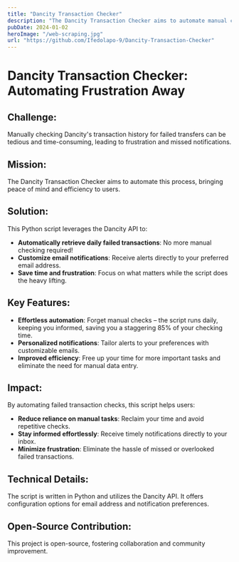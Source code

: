 ```yaml
---
title: "Dancity Transaction Checker"
description: "The Dancity Transaction Checker aims to automate manual checking of transaction history for failed transfers"
pubDate: 2024-01-02
heroImage: "/web-scraping.jpg"
url: "https://github.com/Ifedolapo-9/Dancity-Transaction-Checker"
---
```



# Dancity Transaction Checker: Automating Frustration Away

## Challenge:

Manually checking Dancity's transaction history for failed transfers can be tedious and time-consuming, leading to frustration and missed notifications.

##  Mission:

The Dancity Transaction Checker aims to automate this process, bringing peace of mind and efficiency to users.

## Solution:

This Python script leverages the Dancity API to:

- **Automatically retrieve daily failed transactions**: No more manual checking required!
- **Customize email notifications**: Receive alerts directly to your preferred email address.
- **Save time and frustration**: Focus on what matters while the script does the heavy lifting.

## Key Features:

- **Effortless automation**: Forget manual checks – the script runs daily, keeping you informed, saving you a staggering 85% of your checking time.
- **Personalized notifications**: Tailor alerts to your preferences with customizable emails.
- **Improved efficiency**: Free up your time for more important tasks and eliminate the need for manual data entry.

## Impact:

By automating failed transaction checks, this script helps users:

- **Reduce reliance on manual tasks**: Reclaim your time and avoid repetitive checks.
- **Stay informed effortlessly**: Receive timely notifications directly to your inbox.
- **Minimize frustration**: Eliminate the hassle of missed or overlooked failed transactions.

## Technical Details:

The script is written in Python and utilizes the Dancity API. It offers configuration options for email address and notification preferences.

## Open-Source Contribution:

This project is open-source, fostering collaboration and community improvement.
